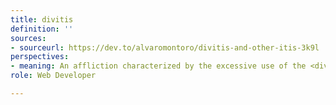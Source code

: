 ```yaml
---
title: divitis
definition: ''
sources:
- sourceurl: https://dev.to/alvaromontoro/divitis-and-other-itis-3k9l
perspectives:
- meaning: An affliction characterized by the excessive use of the <div> tag when creating html. This illness can be treated by looking up the concept of "Semantic html".
role: Web Developer

---
```

